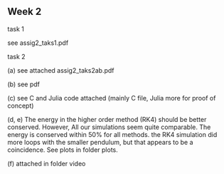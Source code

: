 
## Week 2

task 1 

see assig2_taks1.pdf

task 2

(a) see attached assig2_taks2ab.pdf

(b) see pdf 

(c) see C and Julia code attached (mainly C file, Julia more for proof of concept)

(d, e) The energy in the higher order method (RK4) should be better conserved. 
However, All our simulations seem quite comparable. The energy is conserved
within 50% for all methods. the RK4 simulation did more loops with the smaller pendulum,
but that appears to be a coincidence. See plots in folder plots.

(f) attached in folder video

